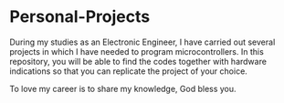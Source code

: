# Personal-Projects
During my studies as an Electronic Engineer, I have carried out several projects in which I have needed to program microcontrollers. In this repository, you will be able to find the codes together with hardware indications so that you can replicate the project of your choice.

To love my career is to share my knowledge, God bless you.
